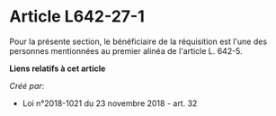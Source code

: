 # Article L642-27-1

Pour la présente section, le bénéficiaire de la réquisition est l'une des personnes mentionnées au premier alinéa de
l'article L. 642-5.

**Liens relatifs à cet article**

_Créé par_:

  - Loi n°2018-1021 du 23 novembre 2018 - art. 32
